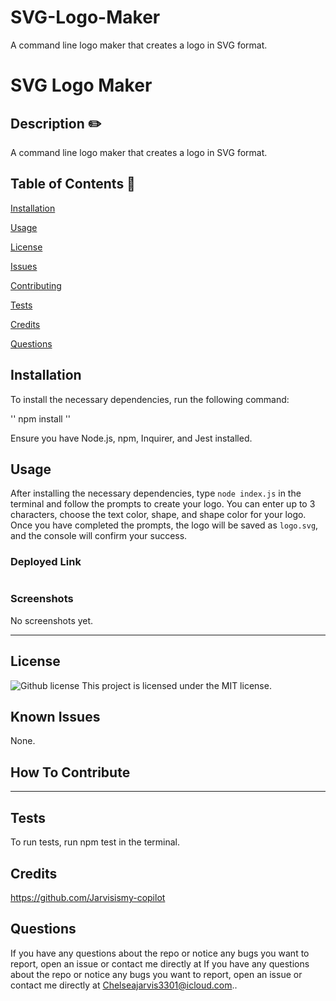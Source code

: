 # SVG-Logo-Maker
A command line logo maker that creates a logo in SVG format.

# SVG Logo Maker 

  ## Description  ✏️
  
 A command line logo maker that creates a logo in SVG format.
  
  ## Table of Contents 📖
  
  [Installation](#installation)

  [Usage](#usage)

  [License](#license)

  [Issues](#known-issues)

  [Contributing](#how-to-contribute)

  [Tests](#tests) 

  [Credits](#credits)

  [Questions](#questions)
  
  ## Installation 

To install the necessary dependencies, run the following command:

''
npm install
''

Ensure you have Node.js, npm, Inquirer, and Jest installed.

  
  ## Usage 

  After installing the necessary dependencies, type `node index.js` in the terminal and follow the prompts to create your logo. You can enter up to 3 characters, choose the text color, shape, and shape color for your logo. Once you have completed the prompts, the logo will be saved as `logo.svg`, and the console will confirm your success.

  ### Deployed Link
  #

### Screenshots

No screenshots yet.

______________________________________________________________________________

## License

   ![Github license](https://img.shields.io/badge/license-MIT-blue.svg)
  This project is licensed under the MIT license.


## Known Issues 

None.

## How To Contribute 
  
-----
  
## Tests 

To run tests, run npm test in the terminal.
  

## Credits 

https://github.com/Jarvisismy-copilot

 ## Questions 
  
 If you have any questions about the repo or notice any bugs you want to report, open an issue or contact me directly at If you have any questions about the repo or notice any bugs you want to report, open an issue or contact me directly at Chelseajarvis3301@icloud.com.. 
  
  